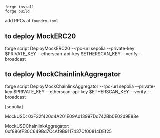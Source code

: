```
forge install
forge build
```

add RPCs at `foundry.toml`

## to deploy MockERC20
forge script DeployMockERC20 --rpc-url sepolia --private-key $PRIVATE_KEY --etherscan-api-key $ETHERSCAN_KEY --verify --broadcast

## to deploy MockChainlinkAggregator
forge script DeployMockChainlinkAggregator --rpc-url sepolia --private-key $PRIVATE_KEY --etherscan-api-key $ETHERSCAN_KEY --verify --broadcast

[sepolia]

MockUSD: 0xF32f420d4A201E09Ad13997Dd742Bb0E02d9E88e

MockUSDChainlinkAggregator: 0xf886fF30C649Bd7CcAf9B9117437Cf00814DEf25

